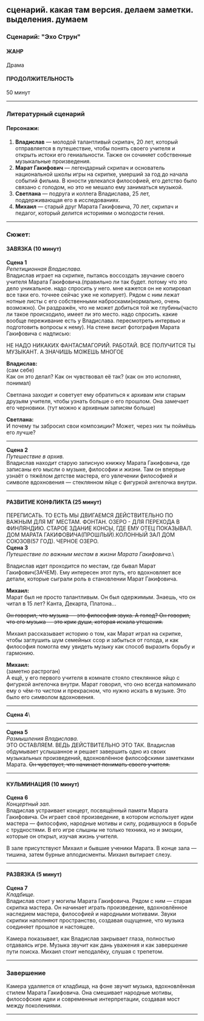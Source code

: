 ## сценарий. какая там версия. делаем заметки. выделения. думаем
### Сценарий: "Эхо Струн"

#### ЖАНР

Драма

#### ПРОДОЛЖИТЕЛЬНОСТЬ

50 минут

---

### Литературный сценарий

#### Персонажи:

1. **Владислав** — молодой талантливый скрипач, 20 лет, который отправляется в путешествие, чтобы понять своего учителя и открыть истоки его гениальности. Также он сочиняет собственные музыкальные произведения.
2. **Марат Гакифович** — легендарный скрипач и основатель национальной школы игры на скрипке, умерший за год до начала событий фильма. В юности увлекался философией, его детство было связано с голодом, но это не мешало ему заниматься музыкой.
3. **Светлана** — подруга и коллега Владислава, 25 лет, поддерживающая его в исследованиях.
4. **Михаил** — старый друг Марата Гакифовича, 70 лет, скрипач и педагог, который делится историями о молодости гения.

---

### Сюжет:

#### ЗАВЯЗКА (10 минут)

**Сцена 1**\
*Репетиционная Владислава.*\
Владислав играет на скрипке, пытаясь воссоздать звучание своего учителя Марата Гакифовича.(правильно ли так будет. потому что это дело уникальное. надо спросить у него. мне кажется он не копировал все таки его. точнее сейчас уже не копирует). Рядом с ним лежат нотные листы с его собственными набросками(нормально, очень возможно). Он раздражён, что не может добиться той же глубины(часто ли такое происходило, имеет ли это место. надо спросить. какие вообще переживание есть у Владислава. пересмотреть интервью и подготовить вопросы к нему). На стене висит фотография Марата Гакифовича с надписью: 

НЕ НАДО НИКАКИХ ФАНТАСМАГОРИЙ. РАБОТАЙ. ВСЕ ПОЛУЧИТСЯ
ТЫ МУЗЫКАНТ. А ЗНАЧИШЬ МОЖЕШЬ МНОГОЕ


**Владислав:**\
(сам себе)\
Как он это делал? Как он чувствовал её так? (как он это исполнял, понимал)

Светлана заходит и советует ему обратиться к архивам или старым друзьям учителя, чтобы узнать больше о его прошлом. Она замечает его черновики. (тут можно к архивным записям больше)

**Светлана:**\
И почему ты забросил свои композиции? Может, через них ты поймёшь его лучше?

---

**Сцена 2**\
*Путешествие в архив.*\
Владислав находит старую записную книжку Марата Гакифовича, где записаны его мысли о музыке, философии и жизни. Там он впервые узнаёт о тяжёлом детстве мастера, его увлечении философией и символе вдохновения — стеклянном яйце с фигуркой ангелочка внутри.

---

#### РАЗВИТИЕ КОНФЛИКТА (25 минут)
ПЕРЕПИСАТЬ. ТО ЕСТЬ МЫ ДВИГАЕМСЯ ДЕЙСТВИТЕЛЬНО ПО ВАЖНЫМ ДЛЯ МГ МЕСТАМ.
ФОНТАН. ОЗЕРО - ДЛЯ ПЕРЕХОДА В ФИНЛЯНДИЮ. СТАРОЕ ЗДАНИЕ КОНСЫ, ГДЕ ЕМУ ОТЕЦ ПОКАЗЫВАЛ. ДОМ МАРАТА ГАКИФОВИЧА(ПРОШЛЫЙ).КОЛОННЫЙ ЗАЛ ДОМ СОЮЗОВ(57 ГОД). ЧЕРНОЕ ОЗЕРО.  
**Сцена 3**\
*Путешествие по важным местам в жизни Марата Гакифовича.*\
<!-- Владислав едет в небольшой город, где Марат Гакифович провёл детство. Он находит местного жителя, Михаила, который был другом юности мастера. -->
Владислав идет проходится по местам, где бывал Марат Гакифович(ЗАЧЕМ).
Ему интересен этот путь, его вдохновляет все детали, которые сыграли роль в становлении Марат Гакифовича.

**Михаил:**\
Марат был не просто талантливым. Он был одержимым. Знаешь, что он читал в 15 лет? Канта, Декарта, Платона... 

~~Он говорил, что музыка — это философия звука. А голод? Он говорил, что его музыка — это крик души, которая искала утешения.~~

Михаил рассказывает историю о том, как Марат играл на скрипке, чтобы заглушить шум семейных ссор и забыться от голода, и как философия помогла ему увидеть музыку как способ выразить борьбу и гармонию.

**Михаил:**\
(заметно растроган)\
А ещё, у его первого учителя в комнате стояло стеклянное яйцо с фигуркой ангелочка внутри. Марат говорил, что оно всегда напоминало ему о чём-то чистом и прекрасном, что нужно искать в музыке. Это было его символом вдохновения.

---

**Сцена 4**\

---

**Сцена 5**\
*Размышления Владислава.*\
ЭТО ОСТАВЛЯЕМ. ВЕДЬ ДЕЙСТВИТЕЛЬНО ЭТО ТАК. 
Владислав обдумывает услышанное и решает завершить одно из своих музыкальных произведений, вдохновлённое философскими заметками Марата. ~~Он чувствует, что начинает понимать своего учителя.~~

---

#### КУЛЬМИНАЦИЯ (10 минут)

**Сцена 6**\
*Концертный зал.*\
Владислав устраивает концерт, посвящённый памяти Марата Гакифовича. Он играет своё произведение, в котором использует идеи мастера — философию, народные мотивы и силу, родившуюся в борьбе с трудностями. В его игре слышны не только техника, но и эмоции, которые он открыл, изучая жизнь учителя.

В зале присутствуют Михаил и бывшие ученики Марата. В конце зала — тишина, затем бурные аплодисменты. Михаил вытирает слезу.

---

#### РАЗВЯЗКА (5 минут)

**Сцена 7**\
*Кладбище.*\
Владислав стоит у могилы Марата Гакифовича. Рядом с ним — старая скрипка мастера. Он начинает играть произведение, вдохновлённое наследием мастера, философией и народными мотивами. Звуки скрипки наполняют пространство, создавая ощущение, что музыка соединяет прошлое и настоящее.

Камера показывает, как Владислав закрывает глаза, полностью отдаваясь игре. Музыка звучит как дань уважения и как завершение пути поиска. Михаил стоит неподалёку, слушая с трепетом.

---

### Завершение

Камера удаляется от кладбища, на фоне звучит музыка, вдохновлённая стилем Марата Гакифовича. Она смешивает народные мотивы, философские идеи и современные интерпретации, создавая мост между поколениями.

---
